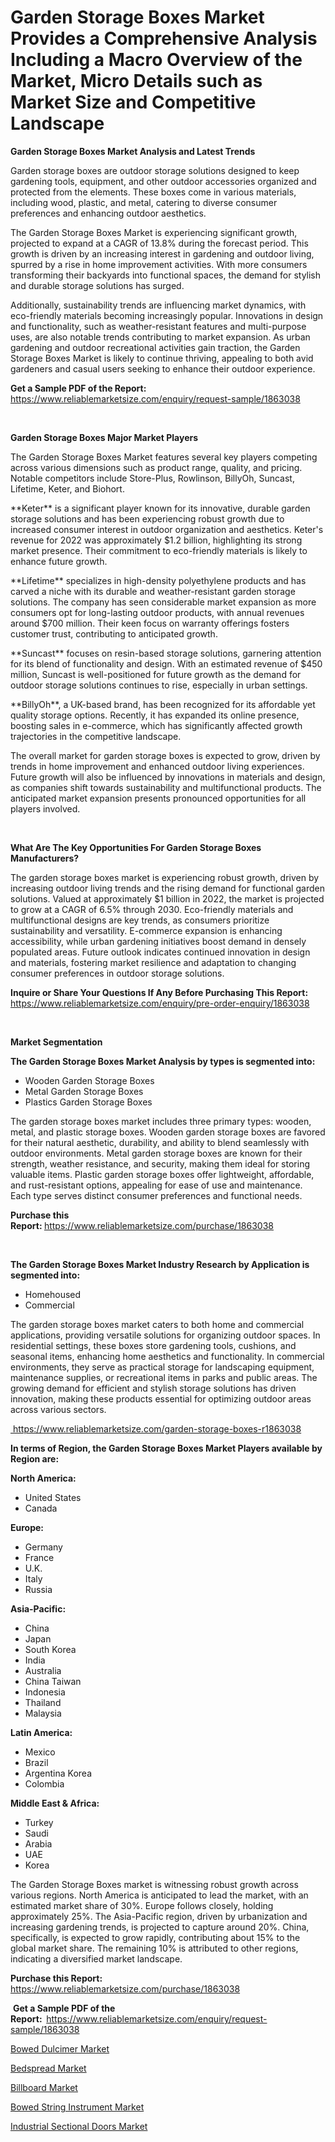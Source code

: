 <p><h1>Garden Storage Boxes Market Provides a Comprehensive Analysis Including a Macro Overview of the Market, Micro Details such as Market Size and Competitive Landscape</h1></p><p><strong>Garden Storage Boxes Market Analysis and Latest Trends</strong></p>
<p><p>Garden storage boxes are outdoor storage solutions designed to keep gardening tools, equipment, and other outdoor accessories organized and protected from the elements. These boxes come in various materials, including wood, plastic, and metal, catering to diverse consumer preferences and enhancing outdoor aesthetics.</p><p>The Garden Storage Boxes Market is experiencing significant growth, projected to expand at a CAGR of 13.8% during the forecast period. This growth is driven by an increasing interest in gardening and outdoor living, spurred by a rise in home improvement activities. With more consumers transforming their backyards into functional spaces, the demand for stylish and durable storage solutions has surged.</p><p>Additionally, sustainability trends are influencing market dynamics, with eco-friendly materials becoming increasingly popular. Innovations in design and functionality, such as weather-resistant features and multi-purpose uses, are also notable trends contributing to market expansion. As urban gardening and outdoor recreational activities gain traction, the Garden Storage Boxes Market is likely to continue thriving, appealing to both avid gardeners and casual users seeking to enhance their outdoor experience.</p></p>
<p><strong>Get a Sample PDF of the Report:&nbsp;</strong> <a href="https://www.reliablemarketsize.com/enquiry/request-sample/1863038?utm_campaign=1999&utm_medium=2&utm_source=Github&utm_content=ia&utm_term=04042025&utm_id=garden-storage-boxes">https://www.reliablemarketsize.com/enquiry/request-sample/1863038</a></p>
<p>&nbsp;</p>
<p><strong>Garden Storage Boxes Major Market Players</strong></p>
<p><p>The Garden Storage Boxes Market features several key players competing across various dimensions such as product range, quality, and pricing. Notable competitors include Store-Plus, Rowlinson, BillyOh, Suncast, Lifetime, Keter, and Biohort. </p><p>**Keter** is a significant player known for its innovative, durable garden storage solutions and has been experiencing robust growth due to increased consumer interest in outdoor organization and aesthetics. Keter's revenue for 2022 was approximately $1.2 billion, highlighting its strong market presence. Their commitment to eco-friendly materials is likely to enhance future growth.</p><p>**Lifetime** specializes in high-density polyethylene products and has carved a niche with its durable and weather-resistant garden storage solutions. The company has seen considerable market expansion as more consumers opt for long-lasting outdoor products, with annual revenues around $700 million. Their keen focus on warranty offerings fosters customer trust, contributing to anticipated growth.</p><p>**Suncast** focuses on resin-based storage solutions, garnering attention for its blend of functionality and design. With an estimated revenue of $450 million, Suncast is well-positioned for future growth as the demand for outdoor storage solutions continues to rise, especially in urban settings.</p><p>**BillyOh**, a UK-based brand, has been recognized for its affordable yet quality storage options. Recently, it has expanded its online presence, boosting sales in e-commerce, which has significantly affected growth trajectories in the competitive landscape.</p><p>The overall market for garden storage boxes is expected to grow, driven by trends in home improvement and enhanced outdoor living experiences. Future growth will also be influenced by innovations in materials and design, as companies shift towards sustainability and multifunctional products. The anticipated market expansion presents pronounced opportunities for all players involved.</p></p>
<p>&nbsp;</p>
<p><strong>What Are The Key Opportunities For Garden Storage Boxes Manufacturers?</strong></p>
<p><p>The garden storage boxes market is experiencing robust growth, driven by increasing outdoor living trends and the rising demand for functional garden solutions. Valued at approximately $1 billion in 2022, the market is projected to grow at a CAGR of 6.5% through 2030. Eco-friendly materials and multifunctional designs are key trends, as consumers prioritize sustainability and versatility. E-commerce expansion is enhancing accessibility, while urban gardening initiatives boost demand in densely populated areas. Future outlook indicates continued innovation in design and materials, fostering market resilience and adaptation to changing consumer preferences in outdoor storage solutions.</p></p>
<p><strong>Inquire or Share Your Questions If Any Before Purchasing This Report:</strong> <a href="https://www.reliablemarketsize.com/enquiry/pre-order-enquiry/1863038?utm_campaign=1999&utm_medium=2&utm_source=Github&utm_content=ia&utm_term=04042025&utm_id=garden-storage-boxes">https://www.reliablemarketsize.com/enquiry/pre-order-enquiry/1863038</a></p>
<p>&nbsp;</p>
<p><strong>Market Segmentation</strong></p>
<p><strong>The Garden Storage Boxes Market Analysis by types is segmented into:</strong></p>
<p><ul><li>Wooden Garden Storage Boxes</li><li>Metal Garden Storage Boxes</li><li>Plastics Garden Storage Boxes</li></ul></p>
<p><p>The garden storage boxes market includes three primary types: wooden, metal, and plastic storage boxes. Wooden garden storage boxes are favored for their natural aesthetic, durability, and ability to blend seamlessly with outdoor environments. Metal garden storage boxes are known for their strength, weather resistance, and security, making them ideal for storing valuable items. Plastic garden storage boxes offer lightweight, affordable, and rust-resistant options, appealing for ease of use and maintenance. Each type serves distinct consumer preferences and functional needs.</p></p>
<p><strong>Purchase this Report:&nbsp;</strong><a href="https://www.reliablemarketsize.com/purchase/1863038?utm_campaign=1999&utm_medium=2&utm_source=Github&utm_content=ia&utm_term=04042025&utm_id=garden-storage-boxes">https://www.reliablemarketsize.com/purchase/1863038</a></p>
<p>&nbsp;</p>
<p><strong>The Garden Storage Boxes Market Industry Research by Application is segmented into:</strong></p>
<p><ul><li>Homehoused</li><li>Commercial</li></ul></p>
<p><p>The garden storage boxes market caters to both home and commercial applications, providing versatile solutions for organizing outdoor spaces. In residential settings, these boxes store gardening tools, cushions, and seasonal items, enhancing home aesthetics and functionality. In commercial environments, they serve as practical storage for landscaping equipment, maintenance supplies, or recreational items in parks and public areas. The growing demand for efficient and stylish storage solutions has driven innovation, making these products essential for optimizing outdoor areas across various sectors.</p></p>
<p><a href="https://www.reliablemarketsize.com/garden-storage-boxes-r1863038?utm_campaign=1999&utm_medium=2&utm_source=Github&utm_content=ia&utm_term=04042025&utm_id=garden-storage-boxes">&nbsp;https://www.reliablemarketsize.com/garden-storage-boxes-r1863038</a></p>
<p><strong>In terms of Region, the Garden Storage Boxes Market Players available by Region are:</strong></p>
<p>
    <p> <strong> North America: </strong>
        <ul>
            <li>United States</li>
            <li>Canada</li>
        </ul>
        </p> 
    <p> <strong> Europe: </strong>
        <ul>
            <li>Germany</li>
            <li>France</li>
            <li>U.K.</li>
            <li>Italy</li>
            <li>Russia</li>
        </ul>
        </p> 
    <p> <strong> Asia-Pacific: </strong>
        <ul>
            <li>China</li>
            <li>Japan</li>
            <li>South Korea</li>
            <li>India</li>
            <li>Australia</li>
            <li>China Taiwan</li>
            <li>Indonesia</li>
            <li>Thailand</li>
            <li>Malaysia</li>
        </ul>
        </p> 
    <p> <strong> Latin America: </strong>
        <ul>
            <li>Mexico</li>
            <li>Brazil</li>
            <li>Argentina Korea</li>
            <li>Colombia</li>
        </ul>
        </p> 
    <p> <strong> Middle East & Africa: </strong>
        <ul>
            <li>Turkey</li>
            <li>Saudi</li>
            <li>Arabia</li>
            <li>UAE</li>
            <li>Korea</li>
        </ul>
    </p>
    </p>
<p><p>The Garden Storage Boxes market is witnessing robust growth across various regions. North America is anticipated to lead the market, with an estimated market share of 30%. Europe follows closely, holding approximately 25%. The Asia-Pacific region, driven by urbanization and increasing gardening trends, is projected to capture around 20%. China, specifically, is expected to grow rapidly, contributing about 15% to the global market share. The remaining 10% is attributed to other regions, indicating a diversified market landscape.</p></p>
<p><strong>Purchase this Report: </strong><a href="https://www.reliablemarketsize.com/purchase/1863038?utm_campaign=1999&utm_medium=2&utm_source=Github&utm_content=ia&utm_term=04042025&utm_id=garden-storage-boxes">https://www.reliablemarketsize.com/purchase/1863038</a></p>
<p>&nbsp;<strong>Get a Sample PDF of the Report:&nbsp;&nbsp;</strong><a href="https://www.reliablemarketsize.com/enquiry/request-sample/1863038?utm_campaign=1999&utm_medium=2&utm_source=Github&utm_content=ia&utm_term=04042025&utm_id=garden-storage-boxes">https://www.reliablemarketsize.com/enquiry/request-sample/1863038</a></p>
<p><strong></strong></p>
<p><p><a href="https://github.com/semenbobbaxu/Market-Research-Report-List-1/blob/main/bowed-dulcimer-market.md?utm_campaign=1999&utm_medium=2&utm_source=Github&utm_content=ia&utm_term=04042025&utm_id=garden-storage-boxes">Bowed Dulcimer Market</a></p><p><a href="https://github.com/roffefaith6l/Market-Research-Report-List-1/blob/main/bedspread-market.md?utm_campaign=1999&utm_medium=2&utm_source=Github&utm_content=ia&utm_term=04042025&utm_id=garden-storage-boxes">Bedspread Market</a></p><p><a href="https://github.com/erkidrhoy/Market-Research-Report-List-1/blob/main/billboard-market.md?utm_campaign=1999&utm_medium=2&utm_source=Github&utm_content=ia&utm_term=04042025&utm_id=garden-storage-boxes">Billboard Market</a></p><p><a href="https://github.com/irisadoranrx/Market-Research-Report-List-1/blob/main/bowed-string-instrument-market.md?utm_campaign=1999&utm_medium=2&utm_source=Github&utm_content=ia&utm_term=04042025&utm_id=garden-storage-boxes">Bowed String Instrument Market</a></p><p><a href="https://github.com/suzorfazlikb/Market-Research-Report-List-1/blob/main/industrial-sectional-doors-market.md?utm_campaign=1999&utm_medium=2&utm_source=Github&utm_content=ia&utm_term=04042025&utm_id=garden-storage-boxes">Industrial Sectional Doors Market</a></p></p>